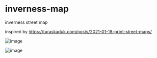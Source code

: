 # inverness-map
inverness street map

inspired by https://taraskaduk.com/posts/2021-01-18-print-street-maps/



![image](https://user-images.githubusercontent.com/3278367/152245959-773ba444-acea-476c-966d-b0f319d175be.png)

![image](https://user-images.githubusercontent.com/3278367/152406027-528f6a35-8bc3-4f35-b8a1-2f001655ba48.png)




